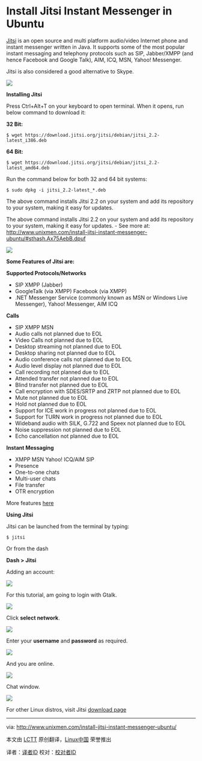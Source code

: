 Install Jitsi Instant Messenger in Ubuntu
================================================================================
[Jitsi][1] is an open source and multi platform audio/video Internet phone and instant messenger written in Java. It supports some of the most popular instant messaging and telephony protocols such as SIP, Jabber/XMPP (and hence Facebook and Google Talk), AIM, ICQ, MSN, Yahoo! Messenger.

Jitsi is also considered a good alternative to Skype.

![](http://180016988.r.cdn77.net/wp-content/uploads/2013/10/About-Jitsi.png)

**Installing Jitsi**

Press Ctrl+Alt+T on your keyboard to open terminal. When it opens, run below command to download it:

**32 Bit:**

    $ wget https://download.jitsi.org/jitsi/debian/jitsi_2.2-latest_i386.deb

**64 Bit:**

    $ wget https://download.jitsi.org/jitsi/debian/jitsi_2.2-latest_amd64.deb

Run the command below for both 32 and 64 bit systems:

    $ sudo dpkg -i jitsi_2.2-latest_*.deb

The above command installs Jitsi 2.2 on your system and add its repository to your system, making it easy for updates.

The above command installs Jitsi 2.2 on your system and add its repository to your system, making it easy for updates. - See more at: http://www.unixmen.com/install-jitsi-instant-messenger-ubuntu/#sthash.Ax75AebB.dpuf

![](http://180016988.r.cdn77.net/wp-content/uploads/2013/10/jitsi_main.png)

**Some Features of Jitsi are:**

**Supported Protocols/Networks**

- SIP XMPP (Jabber)
- GoogleTalk (via XMPP) Facebook (via XMPP)
- .NET Messenger Service (commonly known as MSN or Windows Live Messenger), Yahoo! Messenger,
AIM ICQ

**Calls**

- SIP XMPP MSN
- Audio calls not planned due to EOL
- Video Calls not planned due to EOL
- Desktop streaming not planned due to EOL
- Desktop sharing not planned due to EOL
- Audio conference calls not planned due to EOL
- Audio level display not planned due to EOL
- Call recording not planned due to EOL
- Attended transfer not planned due to EOL
- Blind transfer not planned due to EOL
- Call encryption with SDES/SRTP and ZRTP not planned due to EOL
- Mute not planned due to EOL
- Hold not planned due to EOL
- Support for ICE work in progress not planned due to EOL
- Support for TURN work in progress not planned due to EOL
- Wideband audio with SILK, G.722 and Speex not planned due to EOL
- Noise suppression not planned due to EOL
- Echo cancellation not planned due to EOL

**Instant Messaging**

- XMPP MSN Yahoo! ICQ/AIM SIP
- Presence
- One-to-one chats
- Multi-user chats
- File transfer
- OTR encryption

More features [here][2]

**Using Jitsi**

Jitsi can be launched from the terminal by typing:

    $ jitsi

Or from the dash

**Dash > Jitsi**

Adding an account:

![](http://180016988.r.cdn77.net/wp-content/uploads/2013/10/addnew.png)

For this tutorial, am going to login with Gtalk.

![](http://180016988.r.cdn77.net/wp-content/uploads/2013/10/Add-new-account_0051.png)

Click **select network**.

![](http://180016988.r.cdn77.net/wp-content/uploads/2013/10/select_account.png)

Enter your **username** and **password** as required.

![](http://180016988.r.cdn77.net/wp-content/uploads/2013/10/login.png)

And you are online.

![](http://180016988.r.cdn77.net/wp-content/uploads/2013/10/Jitsi_online.png)

Chat window.

![](http://180016988.r.cdn77.net/wp-content/uploads/2013/10/chat.png)

For other Linux distros, visit Jitsi [download page][3]

--------------------------------------------------------------------------------

via: http://www.unixmen.com/install-jitsi-instant-messenger-ubuntu/

本文由 [LCTT][] 原创翻译，[Linux中国][] 荣誉推出

译者：[译者ID][] 校对：[校对者ID][]

[LCTT]:https://github.com/LCTT/TranslateProject
[Linux中国]:http://linux.cn/portal.php
[译者ID]:http://linux.cn/space/译者ID
[校对者ID]:http://linux.cn/space/校对者ID

[1]:https://jitsi.org/Main/HomePage
[2]:https://jitsi.org/Main/Features
[3]:https://jitsi.org/Main/Download